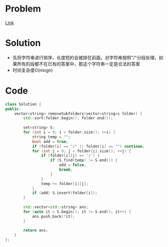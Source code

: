 # Problem
[Link](https://leetcode-cn.com/problems/remove-sub-folders-from-the-filesystem/)

# Solution

* 先将字符串进行排序，长度短的会被排在前面。对字符串按照"/"分段处理，如果所有的段都不在已有的答案中，那这个字符串一定是合法的答案
* 时间复杂度O(nlogn)

# Code
```cpp
class Solution {
public:
    vector<string> removeSubfolders(vector<string>& folder) {
        std::sort(folder.begin(), folder.end());
        
        set<string> S;
        for (int i = 0; i < folder.size(); ++i) {
            string temp = "";
            bool add = true;
            if (folder[i] == "/" || folder[i] == "") continue;
            for (int j = 0; j < folder[i].size(); ++j) {
                if (folder[i][j] == '/') {
                    if (S.find(temp) != S.end()) {
                        add = false;
                        break;
                    }
                }
                temp += folder[i][j];
            }
            if (add) S.insert(folder[i]);
        }
        
        std::vector<std::string> ans;
        for (auto it = S.begin(); it != S.end(); it++) {
            ans.push_back(*it);
        }
        
        return ans;
    }
};
```